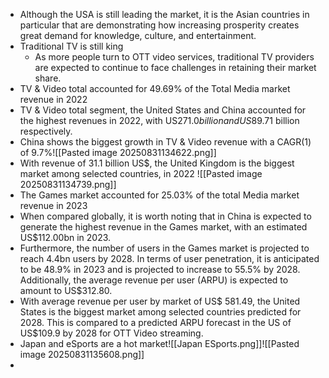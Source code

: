 - Although the USA is still leading the market, it is the Asian countries in particular that are demonstrating how increasing prosperity creates great demand for knowledge, culture, and entertainment. 
- Traditional TV is still king
	- As more people turn to OTT video services, traditional TV providers are expected to continue to face challenges in retaining their market share.
- TV & Video total accounted for 49.69% of the Total Media market revenue in 2022
- TV & Video total segment, the United States and China accounted for the highest revenues in 2022, with US$271.0 billion and US$89.71 billion respectively.
- China shows the biggest growth in TV & Video revenue with a CAGR(1) of 9.7%![[Pasted image 20250831134622.png]]
- With revenue of 31.1 billion US$, the United Kingdom is the biggest market among selected countries, in 2022 ![[Pasted image 20250831134739.png]]
- The Games market accounted for 25.03% of the total Media market revenue in 2023
- When compared globally, it is worth noting that in China is expected to generate the highest revenue in the Games market, with an estimated US$112.00bn in 2023.
- Furthermore, the number of users in the Games market is projected to reach 4.4bn users by 2028. In terms of user penetration, it is anticipated to be 48.9% in 2023 and is projected to increase to 55.5% by 2028. Additionally, the average revenue per user (ARPU) is expected to amount to US$312.80.
- With average revenue per user by market of US$ 581.49, the United States is the biggest market among selected countries predicted for 2028. This is compared to a predicted ARPU forecast in the US of US$109.9 by 2028 for OTT Video streaming.
- Japan and eSports are a hot market![[Japan ESports.png]]![[Pasted image 20250831135608.png]]
- 